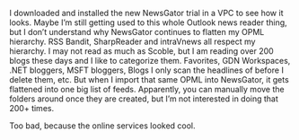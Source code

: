 I downloaded and installed the new NewsGator trial in a VPC to see how
it looks. Maybe I’m still getting used to this whole Outlook news reader
thing, but I don’t understand why NewsGator continues to flatten my OPML
hierarchy. RSS Bandit, SharpReader and intraVnews all respect my
hierarchy. I may not read as much as Scoble, but I am reading over 200
blogs these days and I like to categorize them. Favorites, GDN
Workspaces, .NET bloggers, MSFT bloggers, Blogs I only scan the
headlines of before I delete them, etc. But when I import that same OPML
into NewsGator, it gets flattened into one big list of feeds.
Apparently, you can manually move the folders around once they are
created, but I’m not interested in doing that 200+ times.

Too bad, because the online services looked cool.
